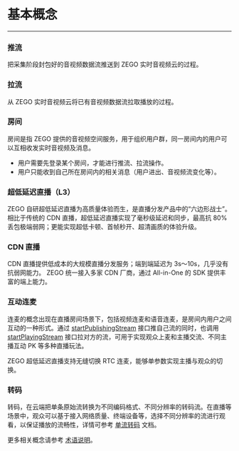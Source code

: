 # 基本概念

- - -

### 推流

把采集阶段封包好的音视频数据流推送到 ZEGO 实时音视频云的过程。

### 拉流

从 ZEGO 实时音视频云将已有音视频数据流拉取播放的过程。

### 房间

房间是指 ZEGO 提供的音视频空间服务，用于组织用户群，同一房间内的用户可以互相收发实时音视频及消息。
- 用户需要先登录某个房间，才能进行推流、拉流操作。
- 用户只能收到自己所在房间内的相关消息（用户进出、音视频流变化等）。

### 超低延迟直播（L3）

ZEGO 自研超低延迟直播为高质量体验而生，是直播分发产品中的“六边形战士”。相比于传统的 CDN 直播，超低延迟直播实现了毫秒级延迟和同步，最高抗 80% 丢包极端弱网；更能实现超低卡顿、首帧秒开、超清画质的体验升级。


### CDN 直播

CDN 直播提供低成本的大规模直播分发服务；端到端延迟为 3s～10s，几乎没有抗弱网能力。
ZEGO 统一接入多家 CDN 厂商，通过 All-in-One 的 SDK 提供丰富的端上能力。

### 互动连麦

连麦的概念出现在直播房间场景下，包括视频连麦和语音连麦，是房间内用户之间互动的一种形式。通过 [startPublishingStream](https://doc-zh.zego.im/article/api?doc=Express_Video_SDK_API~objective-c_ios~class~ZegoExpressEngine#start-publishing-stream) 接口推自己流的同时，也调用 [startPlayingStream](https://doc-zh.zego.im/article/api?doc=Express_Video_SDK_API~objective-c_ios~class~ZegoExpressEngine#start-playing-stream-canvas) 接口拉对方的流，可用于实现观众上麦和主播交流、不同主播互动 PK 等多种直播玩法。

ZEGO 超低延迟直播支持无缝切换 RTC 连麦，能够单参数实现主播与观众的切换。  

### 转码

转码，在云端把单条原始流转换为不同编码格式、不同分辨率的转码流。在直播等场景中，观众可以基于接入网络质量、终端设备等，选择不同分辨率的流进行观看，以保证播放的流畅性，详情可参考 [单流转码](https://doc-zh.zego.im/article/17786) 文档。

<Note title="说明">



更多相关概念请参考 [术语说明](/glossary/term-explanation)。

</Note>



<Content />